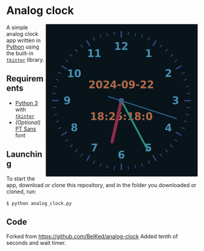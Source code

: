 # Analog clock

<img align="right" width="400" src="./analog_clock.png">

A simple analog clock app written in [Python](https://www.python.org) using the built-in [`tkinter`](https://docs.python.org/3/library/tkinter.html) library.

## Requirements

- [Python 3](https://www.python.org) with [`tkinter`](https://docs.python.org/3/library/tkinter.html)
- _(Optional)_ [PT Sans](https://fonts.google.com/specimen/PT+Sans) font

## Launching

To start the app, download or clone this repository, and in the folder you downloaded or cloned, run:

```
$ python analog_clock.py
```

## Code
Forked from https://github.com/BelKed/analog-clock 
Added tenth of seconds and wait timer.

